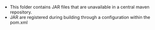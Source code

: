 - This folder contains JAR files that are unavailable in a central maven repository.
- JAR are registered during building through a configuration within the pom.xml
